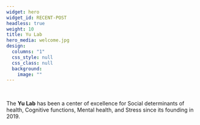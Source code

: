 ```yaml
---
widget: hero
widget_id: RECENT-POST
headless: true
weight: 10
title: Yu Lab
hero_media: welcome.jpg
design:
  columns: "1"
  css_style: null
  css_class: null
  background:
    image: ""
---
```

<br>

The **Yu Lab**  has been a center of excellence for Social determinants of health, Cognitive functions, Mental health, and Stress since its founding in 2019.